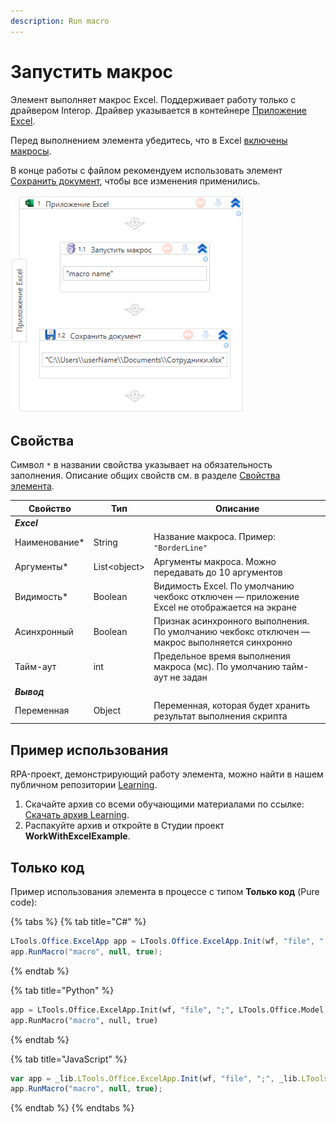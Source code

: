 ```yaml
---
description: Run macro
---
```


# Запустить макрос

Элемент выполняет макрос Excel. Поддерживает работу только с драйвером Interop. Драйвер указывается в контейнере [Приложение Excel](https://docs.primo-rpa.ru/primo-rpa/g_elements/el_basic/els_excel/el_excel_app). 

Перед выполнением элемента убедитесь, что в Excel [включены макросы](https://support.microsoft.com/ru-ru/office/%D0%B8%D0%B7%D0%BC%D0%B5%D0%BD%D0%B5%D0%BD%D0%B8%D0%B5-%D0%BF%D0%B0%D1%80%D0%B0%D0%BC%D0%B5%D1%82%D1%80%D0%BE%D0%B2-%D0%B1%D0%B5%D0%B7%D0%BE%D0%BF%D0%B0%D1%81%D0%BD%D0%BE%D1%81%D1%82%D0%B8-%D0%BC%D0%B0%D0%BA%D1%80%D0%BE%D1%81%D0%BE%D0%B2-%D0%B2-excel-a97c09d2-c082-46b8-b19f-e8621e8fe373).

В конце работы с файлом рекомендуем использовать элемент [Сохранить документ](https://docs.primo-rpa.ru/primo-rpa/g_elements/osnovnye-elementy/prilozhenie-excel/el_excel_save), чтобы все изменения применились.

![](<../../../.gitbook/assets1/WFRunMacro.png>)



## Свойства
Символ `*` в названии свойства указывает на обязательность заполнения. Описание общих свойств см. в разделе [Свойства элемента](https://docs.primo-rpa.ru/primo-rpa/primo-studio/process/elements#svoistva-elementa).

| Свойство       | Тип           | Описание             |
| -------------- | ------------- | -------------------- |
| ***Excel***    |               |                      |
| Наименование\* | String        | Название макроса. Пример: `"BorderLine"`     |
| Аргументы\*    | List\<object> | Аргументы макроса. Можно передавать до 10 аргументов |
| Видимость\*    | Boolean       | Видимость Excel. По умолчанию чекбокс отключен — приложение Excel не отображается на экране |
| Асинхронный    | Boolean       | Признак асинхронного выполнения. По умолчанию чекбокс отключен — макрос выполняется синхронно |
| Тайм-аут       | int           | Предельное время выполнения макроса (мс). По умолчанию тайм-аут не задан |
| ***Вывод***    |               |                      |
| Переменная     | Object        | Переменная, которая будет хранить результат выполнения скрипта  |


## Пример использования

RPA-проект, демонстрирующий работу элемента, можно найти в нашем публичном репозитории [Learning](https://github.com/PrimoRPA/Learning).

1. Скачайте архив со всеми обучающими материалами по ссылке: [Скачать архив Learning](https://github.com/PrimoRPA/Learning/archive/refs/heads/master.zip).
2. Распакуйте архив и откройте в Студии проект **WorkWithExcelExample**.


## Только код

Пример использования элемента в процессе с типом **Только код** (Pure code):

{% tabs %}
{% tab title="C#" %}
```csharp
LTools.Office.ExcelApp app = LTools.Office.ExcelApp.Init(wf, "file", ";", LTools.Office.Model.InteropTypes.DX);
app.RunMacro("macro", null, true);
```
{% endtab %}

{% tab title="Python" %}
```python
app = LTools.Office.ExcelApp.Init(wf, "file", ";", LTools.Office.Model.InteropTypes.DX)
app.RunMacro("macro", null, true)
```
{% endtab %}

{% tab title="JavaScript" %}
```javascript
var app = _lib.LTools.Office.ExcelApp.Init(wf, "file", ";", _lib.LTools.Office.Model.InteropTypes.DX);
app.RunMacro("macro", null, true);
```
{% endtab %}
{% endtabs %}
